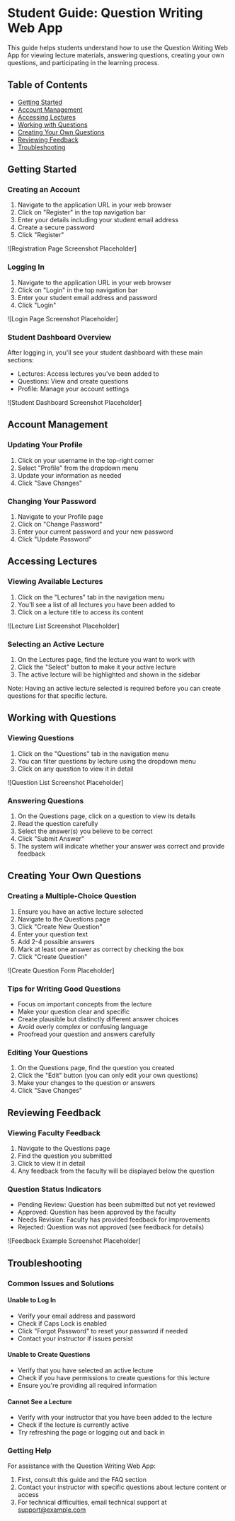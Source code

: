# Student Guide: Question Writing Web App

This guide helps students understand how to use the Question Writing Web App for viewing lecture materials, answering questions, creating your own questions, and participating in the learning process.

## Table of Contents

- [Getting Started](#getting-started)
- [Account Management](#account-management)
- [Accessing Lectures](#accessing-lectures)
- [Working with Questions](#working-with-questions)
- [Creating Your Own Questions](#creating-your-own-questions)
- [Reviewing Feedback](#reviewing-feedback)
- [Troubleshooting](#troubleshooting)

## Getting Started

### Creating an Account

1. Navigate to the application URL in your web browser
2. Click on "Register" in the top navigation bar
3. Enter your details including your student email address
4. Create a secure password
5. Click "Register"

![Registration Page Screenshot Placeholder]

### Logging In

1. Navigate to the application URL in your web browser
2. Click on "Login" in the top navigation bar
3. Enter your student email address and password
4. Click "Login"

![Login Page Screenshot Placeholder]

### Student Dashboard Overview

After logging in, you'll see your student dashboard with these main sections:

- Lectures: Access lectures you've been added to
- Questions: View and create questions
- Profile: Manage your account settings

![Student Dashboard Screenshot Placeholder]

## Account Management

### Updating Your Profile

1. Click on your username in the top-right corner
2. Select "Profile" from the dropdown menu
3. Update your information as needed
4. Click "Save Changes"

### Changing Your Password

1. Navigate to your Profile page
2. Click on "Change Password"
3. Enter your current password and your new password
4. Click "Update Password"

## Accessing Lectures

### Viewing Available Lectures

1. Click on the "Lectures" tab in the navigation menu
2. You'll see a list of all lectures you have been added to
3. Click on a lecture title to access its content

![Lecture List Screenshot Placeholder]

### Selecting an Active Lecture

1. On the Lectures page, find the lecture you want to work with
2. Click the "Select" button to make it your active lecture
3. The active lecture will be highlighted and shown in the sidebar

Note: Having an active lecture selected is required before you can create questions for that specific lecture.

## Working with Questions

### Viewing Questions

1. Click on the "Questions" tab in the navigation menu
2. You can filter questions by lecture using the dropdown menu
3. Click on any question to view it in detail

![Question List Screenshot Placeholder]

### Answering Questions

1. On the Questions page, click on a question to view its details
2. Read the question carefully
3. Select the answer(s) you believe to be correct
4. Click "Submit Answer"
5. The system will indicate whether your answer was correct and provide feedback

## Creating Your Own Questions

### Creating a Multiple-Choice Question

1. Ensure you have an active lecture selected
2. Navigate to the Questions page
3. Click "Create New Question"
4. Enter your question text
5. Add 2-4 possible answers
6. Mark at least one answer as correct by checking the box
7. Click "Create Question"

![Create Question Form Placeholder]

### Tips for Writing Good Questions

- Focus on important concepts from the lecture
- Make your question clear and specific
- Create plausible but distinctly different answer choices
- Avoid overly complex or confusing language
- Proofread your question and answers carefully

### Editing Your Questions

1. On the Questions page, find the question you created
2. Click the "Edit" button (you can only edit your own questions)
3. Make your changes to the question or answers
4. Click "Save Changes"

## Reviewing Feedback

### Viewing Faculty Feedback

1. Navigate to the Questions page
2. Find the question you submitted
3. Click to view it in detail
4. Any feedback from the faculty will be displayed below the question

### Question Status Indicators

- Pending Review: Question has been submitted but not yet reviewed
- Approved: Question has been approved by the faculty
- Needs Revision: Faculty has provided feedback for improvements
- Rejected: Question was not approved (see feedback for details)

![Feedback Example Screenshot Placeholder]

## Troubleshooting

### Common Issues and Solutions

#### Unable to Log In

- Verify your email address and password
- Check if Caps Lock is enabled
- Click "Forgot Password" to reset your password if needed
- Contact your instructor if issues persist

#### Unable to Create Questions

- Verify that you have selected an active lecture
- Check if you have permissions to create questions for this lecture
- Ensure you're providing all required information

#### Cannot See a Lecture

- Verify with your instructor that you have been added to the lecture
- Check if the lecture is currently active
- Try refreshing the page or logging out and back in

### Getting Help

For assistance with the Question Writing Web App:

1. First, consult this guide and the FAQ section
2. Contact your instructor with specific questions about lecture content or access
3. For technical difficulties, email technical support at [support@example.com](mailto:support@example.com)
